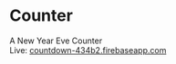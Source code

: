 # Counter

A New Year Eve Counter  
Live: [countdown-434b2.firebaseapp.com](countdown-434b2.firebaseapp.com)
